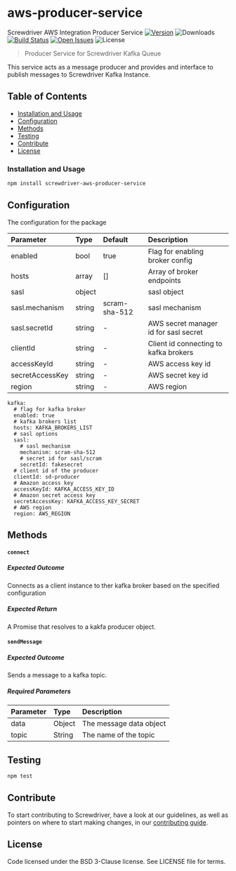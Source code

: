 # aws-producer-service
Screwdriver AWS Integration Producer Service
[![Version][npm-image]][npm-url] ![Downloads][downloads-image] [![Build Status][status-image]][status-url] [![Open Issues][issues-image]][issues-url] ![License][license-image]
> Producer Service for Screwdriver Kafka Queue

This service acts as a message producer and provides and interface to publish messages to Screwdriver Kafka Instance.

## Table of Contents
- [Installation and Usage](#installation-and-usage)
- [Configuration](#configuration)
- [Methods](#methods)
- [Testing](#testing)
- [Contribute](#contribute)
- [License](#license)

### Installation and Usage

```bash
npm install screwdriver-aws-producer-service
```
## Configuration
The configuration for the package

| Parameter        | Type  | Default    | Description |
| :-------------   | :---- | :----------| :-----------|
|enabled| bool | true | Flag for enabling broker config|
|hosts| array | [] | Array of broker endpoints|
|sasl| object |  | sasl object|
|sasl.mechanism| string | scram-sha-512 | sasl mechanism|
|sasl.secretId| string | - | AWS secret manager id for sasl secret|
|clientId| string | - | Client id connecting to kafka brokers|
|accessKeyId| string | - | AWS access key id|
|secretAccessKey| string | - | AWS secret key id|
|region| string | - | AWS region|
```
kafka:
  # flag for kafka broker
  enabled: true
  # kafka brokers list
  hosts: KAFKA_BROKERS_LIST
  # sasl options
  sasl:
    # sasl mechanism
    mechanism: scram-sha-512
    # secret id for sasl/scram
    secretId: fakesecret
  # client id of the producer
  clientId: sd-producer
  # Amazon access key
  accessKeyId: KAFKA_ACCESS_KEY_ID
  # Amazon secret access key
  secretAccessKey: KAFKA_ACCESS_KEY_SECRET
  # AWS region 
  region: AWS_REGION
```

## Methods
#### `connect`
##### Expected Outcome
Connects as a client instance to ther kafka broker based on the specified configuration
##### Expected Return
A Promise that resolves to a kakfa producer object.

#### `sendMessage`
##### Expected Outcome
Sends a message to a kafka topic.
##### Required Parameters
| Parameter        | Type  |  Description |
| :-------------   | :---- | :-------------|
| data        | Object | The message data object |
| topic | String | The name of the topic |

## Testing

```bash
npm test
```

## Contribute
To start contributing to Screwdriver, have a look at our guidelines, as well as pointers on where to start making changes, in our [contributing guide](http://docs.screwdriver.cd/about/contributing).

## License

Code licensed under the BSD 3-Clause license. See LICENSE file for terms.

[npm-image]: https://img.shields.io/npm/v/screwdriver-aws-producer-service.svg
[npm-url]: https://npmjs.org/package/screwdriver-aws-producer-service
[downloads-image]: https://img.shields.io/npm/dt/aws-producer-service.svg
[license-image]: https://img.shields.io/npm/l/aws-producer-service.svg
[issues-image]: https://img.shields.io/github/issues/screwdriver-cd/screwdriver.svg
[issues-url]: https://github.com/screwdriver-cd/screwdriver/issues
[status-image]: https://cd.screwdriver.cd/pipelines/7971/badge
[status-url]: https://cd.screwdriver.cd/pipelines/7971
[screwdriver job-tools]: https://github.com/screwdriver-cd/job-tools
